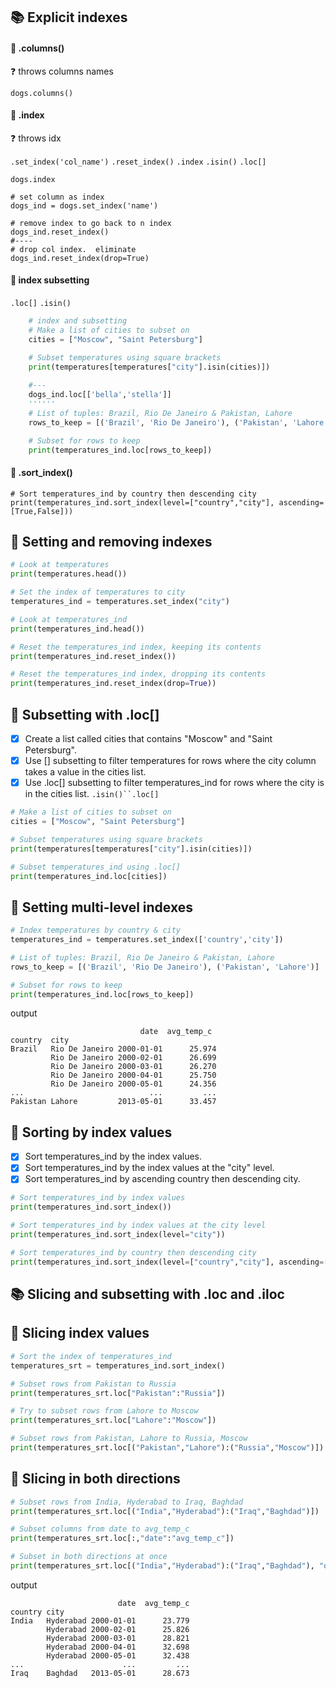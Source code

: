## 📚 Explicit indexes
#### 🔽 .columns()
❓ throws columns names

    dogs.columns()
#### 🔽 .index
❓ throws idx

`.set_index('col_name')` `.reset_index()` `.index` `.isin()` `.loc[]`

    dogs.index
    
    # set column as index
    dogs_ind = dogs.set_index('name')
    
    # remove index to go back to n index
    dogs_ind.reset_index()
    #----
    # drop col index.  eliminate
    dogs_ind.reset_index(drop=True)
#### 🔽 index subsetting
`.loc[]` `.isin()`
```py
    # index and subsetting
    # Make a list of cities to subset on
    cities = ["Moscow", "Saint Petersburg"]

    # Subset temperatures using square brackets
    print(temperatures[temperatures["city"].isin(cities)])
    
    #---
    dogs_ind.loc[['bella','stella']]
    ''''''
    # List of tuples: Brazil, Rio De Janeiro & Pakistan, Lahore
    rows_to_keep = [('Brazil', 'Rio De Janeiro'), ('Pakistan', 'Lahore')]

    # Subset for rows to keep
    print(temperatures_ind.loc[rows_to_keep])
```    
#### 🔽 .sort_index()
    # Sort temperatures_ind by country then descending city
    print(temperatures_ind.sort_index(level=["country","city"], ascending=[True,False]))
## 🦍 Setting and removing indexes
```py
# Look at temperatures
print(temperatures.head())

# Set the index of temperatures to city
temperatures_ind = temperatures.set_index("city")

# Look at temperatures_ind
print(temperatures_ind.head())

# Reset the temperatures_ind index, keeping its contents
print(temperatures_ind.reset_index())

# Reset the temperatures_ind index, dropping its contents
print(temperatures_ind.reset_index(drop=True))
```
## 🦍 Subsetting with .loc[]
- [x] Create a list called cities that contains "Moscow" and "Saint Petersburg".
- [x] Use [] subsetting to filter temperatures for rows where the city column takes a value in the cities list.
- [x] Use .loc[] subsetting to filter temperatures_ind for rows where the city is in the cities list.
`.isin()``.loc[]`
```py
# Make a list of cities to subset on
cities = ["Moscow", "Saint Petersburg"]

# Subset temperatures using square brackets
print(temperatures[temperatures["city"].isin(cities)])

# Subset temperatures_ind using .loc[]
print(temperatures_ind.loc[cities])
```
## 🦍 Setting multi-level indexes
```py
# Index temperatures by country & city
temperatures_ind = temperatures.set_index(['country','city'])

# List of tuples: Brazil, Rio De Janeiro & Pakistan, Lahore
rows_to_keep = [('Brazil', 'Rio De Janeiro'), ('Pakistan', 'Lahore')]

# Subset for rows to keep
print(temperatures_ind.loc[rows_to_keep])
```
output
    
                                 date  avg_temp_c
    country  city                                 
    Brazil   Rio De Janeiro 2000-01-01      25.974
             Rio De Janeiro 2000-02-01      26.699
             Rio De Janeiro 2000-03-01      26.270
             Rio De Janeiro 2000-04-01      25.750
             Rio De Janeiro 2000-05-01      24.356
    ...                            ...         ...
    Pakistan Lahore         2013-05-01      33.457
## 🦍 Sorting by index values
- [x] Sort temperatures_ind by the index values.
- [x] Sort temperatures_ind by the index values at the "city" level.
- [x] Sort temperatures_ind by ascending country then descending city.
```py
# Sort temperatures_ind by index values
print(temperatures_ind.sort_index())

# Sort temperatures_ind by index values at the city level
print(temperatures_ind.sort_index(level="city"))

# Sort temperatures_ind by country then descending city
print(temperatures_ind.sort_index(level=["country","city"], ascending=[True,False]))
```
## 📚 Slicing and subsetting with .loc and .iloc
## 🦍 Slicing index values
```py
# Sort the index of temperatures_ind
temperatures_srt = temperatures_ind.sort_index()

# Subset rows from Pakistan to Russia
print(temperatures_srt.loc["Pakistan":"Russia"])

# Try to subset rows from Lahore to Moscow
print(temperatures_srt.loc["Lahore":"Moscow"])

# Subset rows from Pakistan, Lahore to Russia, Moscow
print(temperatures_srt.loc[("Pakistan","Lahore"):("Russia","Moscow")])
```
## 🦍 Slicing in both directions
```py
# Subset rows from India, Hyderabad to Iraq, Baghdad
print(temperatures_srt.loc[("India","Hyderabad"):("Iraq","Baghdad")])

# Subset columns from date to avg_temp_c
print(temperatures_srt.loc[:,"date":"avg_temp_c"])

# Subset in both directions at once
print(temperatures_srt.loc[("India","Hyderabad"):("Iraq","Baghdad"), "date":"avg_temp_c"])
```
output
    
                            date  avg_temp_c
    country city                            
    India   Hyderabad 2000-01-01      23.779
            Hyderabad 2000-02-01      25.826
            Hyderabad 2000-03-01      28.821
            Hyderabad 2000-04-01      32.698
            Hyderabad 2000-05-01      32.438
    ...                      ...         ...
    Iraq    Baghdad   2013-05-01      28.673
